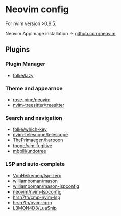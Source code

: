 # Neovim config

For nvim version >0.9.5.

Neovim AppImage installation -> [github.com/neovim](https://github.com/neovim/neovim/blob/master/INSTALL.md#appimage-universal-linux-package)

## Plugins

### Plugin Manager
* [folke/lazy]()

### Theme and appearnce
* [rose-pine/neovim]()
* [nvim-treesitter/treesitter]()

### Search and navigation
* [folke/which-key]()
* [nvim-telescope/telescope]()
* [ThePrimaegen/harpoon]()
* [tpope/vim-fugitive]()
* [mbbill/undotree]()

### LSP and auto-complete
* [VonHeikemen/lsp-zero]()
* [williamboman/mason]()
* [williamboman/mason-lspconfig]()
* [neovim/nvim-lspconfig]()
* [hrsh7th/cmp-nvim-lsp]()
* [hrsh7th/nvim-cmp]()
* [L3MON4D3/LuaSnip]()


